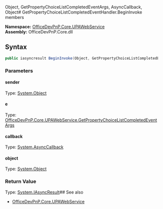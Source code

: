 Object, GetPropertyChoiceListCompletedEventArgs, AsyncCallback, Object# GetPropertyChoiceListCompletedEventHandler.BeginInvoke members
  

**Namespace:** [OfficeDevPnP.Core.UPAWebService](OfficeDevPnP.Core.UPAWebService.md)  
**Assembly:** OfficeDevPnP.Core.dll  
## Syntax
```C#
public iasyncresult BeginInvoke(Object, GetPropertyChoiceListCompletedEventArgs, AsyncCallback, Object)
```
### Parameters
#### sender
Type: [System.Object](System.Object.md) 
#### 
#### e
Type: [OfficeDevPnP.Core.UPAWebService.GetPropertyChoiceListCompletedEventArgs](OfficeDevPnP.Core.UPAWebService.GetPropertyChoiceListCompletedEventArgs.md) 
#### 
#### callback
Type: [System.AsyncCallback](System.AsyncCallback.md) 
#### 
#### object
Type: [System.Object](System.Object.md) 
#### 
### Return Value
Type: [System.IAsyncResult](System.IAsyncResult.md)## See also
- [OfficeDevPnP.Core.UPAWebService](OfficeDevPnP.Core.UPAWebService.md)
